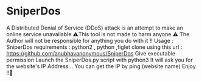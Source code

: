 # SniperDos
A Distributed Denial of Service (DDoS) attack is an attempt to make an online service unavailable
⚠️This tool is not made to harm anyone ⚠️
The Author will not be responsible for anything you do with it !!
Usage : SniperDos
requirements : python2 , python ,figlet 
clone using this url : https://github.com/anubhavanonymous/SniperDos
Give executable permission
Launch the SniperDos.py script with python3
It will ask you for the website's IP Address ..
You can get the IP by ping (website name)
Enjoy !!🌸
